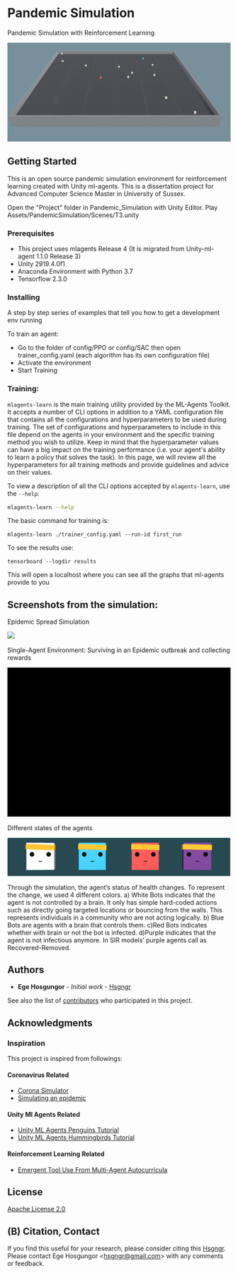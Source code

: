 # Pandemic Simulation
Pandemic Simulation with Reinforcement Learning 

![](images/pandemic_simulation.png)

## Getting Started

This is an open source pandemic simulation environment for reinforcement learning created with Unity ml-agents. This is a dissertation project for Advanced Computer Science Master in University of Sussex.

Open the "Project" folder in Pandemic_Simulation with Unity Editor.
Play Assets/PandemicSimulation/Scenes/T3.unity


### Prerequisites
* This project uses mlagents Release 4 (It is migrated from Unity-ml-agent 1.1.0 Release 3)
* Unity 2919.4.0f1
* Anaconda Environment with Python 3.7
* Tensorflow 2.3.0

 


### Installing

A step by step series of examples that tell you how to get a development env running

To train an agent:
* Go to the folder of config/PPO or config/SAC then open trainer_config.yaml (each algorithm has its own configuration file)
* Activate the environment
* Start Training

### Training: 

`mlagents-learn` is the main training utility provided by the ML-Agents Toolkit.
It accepts a number of CLI options in addition to a YAML configuration file that
contains all the configurations and hyperparameters to be used during training.
The set of configurations and hyperparameters to include in this file depend on
the agents in your environment and the specific training method you wish to
utilize. Keep in mind that the hyperparameter values can have a big impact on
the training performance (i.e. your agent's ability to learn a policy that
solves the task). In this page, we will review all the hyperparameters for all
training methods and provide guidelines and advice on their values.

To view a description of all the CLI options accepted by `mlagents-learn`, use
the `--help`:

```sh
mlagents-learn --help
```

The basic command for training is:
```
mlagents-learn ./trainer_config.yaml --run-id first_run
```

To see the results use:

```
tensorboard --logdir results
```
This will open a localhost where you can see all the graphs that ml-agents provide to you

## Screenshots from the simulation:
Epidemic Spread Simulation

<p>
<img src="images/sim_1.gif">
</p>

Single-Agent Environment: Surviving in an Epidemic outbreak and collecting rewards

<p>
<img src="images/reward.gif">
</p>



Different states of the agents

![](images/agent_states_1.png)

Through the simulation, the agent’s status of health changes. To represent the change, we used 4 different colors. a) White Bots indicates that the agent is not controlled by a brain. It only has simple hard-coded actions such as directly going targeted locations or bouncing from the walls. This represents individuals in a community who are not acting logically. b) Blue Bots are agents with a brain that controls them. c)Red Bots indicates whether with brain or not the bot is infected. d)Purple indicates that the agent is not infectious anymore. In SIR models’ purple agents call as Recovered-Removed.

## Authors

* **Ege Hosgungor** - *Initial work* - [Hsgngr](https://github.com/Hsgngr)

See also the list of [contributors](https://github.com/your/project/contributors) who participated in this project.


## Acknowledgments

### Inspiration
This project is inspired from followings:
#### Coronavirus Related
* [Corona Simulator](https://www.washingtonpost.com/graphics/2020/world/corona-simulator/)
* [Simulating an epidemic](https://www.youtube.com/watch?v=gxAaO2rsdIs)

#### Unity Ml Agents Related
* [Unity ML Agents Penguins Tutorial](https://connect.unity.com/p/ml-agents-penguins-unity-learn)
* [Unity ML Agents Hummingbirds Tutorial](https://learn.unity.com/course/ml-agents-hummingbirds?uv=2019.3)

#### Reinforcement Learning Related
* [Emergent Tool Use From Multi-Agent Autocurricula](https://arxiv.org/abs/1909.07528)

## License
[Apache License 2.0](https://github.com/Hsgngr/Pandemic_Simulation/blob/master/LICENSE)

## (B) Citation, Contact

If you find this useful for your research, please consider citing this [Hsgngr](https://github.com/Hsgngr). Please contact Ege Hosgungor \<hsgngr@gmail.com\> with any comments or feedback.
